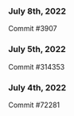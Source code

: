 ### July 8th, 2022

Commit #3907

### July 5th, 2022

Commit #314353


### July 4th, 2022

Commit #72281
